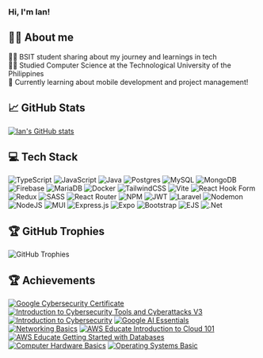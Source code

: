 ### Hi, I'm Ian!

## 🤷‍♂️ About me
👨‍💻 BSIT student sharing about my journey and learnings in tech  
👨‍🎓 Studied Computer Science at the Technological University of the Philippines  
💭 Currently learning about mobile development and project management!


## 📈 GitHub Stats
[![Ian's GitHub stats](https://github-readme-stats.vercel.app/api?username=ianTakumi&show_icons=true&theme=radical&hide_rank=false)](https://github.com/anuraghazra/github-readme-stats)

## 💻 Tech Stack
![TypeScript](https://img.shields.io/badge/typescript-%23007ACC.svg?style=for-the-badge&logo=typescript&logoColor=white)
![JavaScript](https://img.shields.io/badge/javascript-%23323330.svg?style=for-the-badge&logo=javascript&logoColor=%23F7DF1E)
![Java](https://img.shields.io/badge/java-%23ED8B00.svg?style=for-the-badge&logo=openjdk&logoColor=white)
![Postgres](https://img.shields.io/badge/postgres-%23316192.svg?style=for-the-badge&logo=postgresql&logoColor=white)
![MySQL](https://img.shields.io/badge/mysql-4479A1.svg?style=for-the-badge&logo=mysql&logoColor=white)
![MongoDB](https://img.shields.io/badge/MongoDB-%234ea94b.svg?style=for-the-badge&logo=mongodb&logoColor=white)
![Firebase](https://img.shields.io/badge/firebase-a08021?style=for-the-badge&logo=firebase&logoColor=ffcd34)
![MariaDB](https://img.shields.io/badge/MariaDB-003545?style=for-the-badge&logo=mariadb&logoColor=white)
![Docker](https://img.shields.io/badge/docker-%230db7ed.svg?style=for-the-badge&logo=docker&logoColor=white)
![TailwindCSS](https://img.shields.io/badge/tailwindcss-%2338B2AC.svg?style=for-the-badge&logo=tailwind-css&logoColor=white)
![Vite](https://img.shields.io/badge/vite-%23646CFF.svg?style=for-the-badge&logo=vite&logoColor=white)
![React Hook Form](https://img.shields.io/badge/React%20Hook%20Form-%23EC5990.svg?style=for-the-badge&logo=reacthookform&logoColor=white)
![Redux](https://img.shields.io/badge/redux-%23593d88.svg?style=for-the-badge&logo=redux&logoColor=white)
![SASS](https://img.shields.io/badge/SASS-hotpink.svg?style=for-the-badge&logo=SASS&logoColor=white)
![React Router](https://img.shields.io/badge/React_Router-CA4245?style=for-the-badge&logo=react-router&logoColor=white)
![NPM](https://img.shields.io/badge/NPM-%23CB3837.svg?style=for-the-badge&logo=npm&logoColor=white)
![JWT](https://img.shields.io/badge/JWT-black?style=for-the-badge&logo=JSON%20web%20tokens)
![Laravel](https://img.shields.io/badge/laravel-%23FF2D20.svg?style=for-the-badge&logo=laravel&logoColor=white)
![Nodemon](https://img.shields.io/badge/NODEMON-%23323330.svg?style=for-the-badge&logo=nodemon&logoColor=%BBDEAD)
![NodeJS](https://img.shields.io/badge/node.js-6DA55F?style=for-the-badge&logo=node.js&logoColor=white)
![MUI](https://img.shields.io/badge/MUI-%230081CB.svg?style=for-the-badge&logo=mui&logoColor=white)
![Express.js](https://img.shields.io/badge/express.js-%23404d59.svg?style=for-the-badge&logo=express&logoColor=%2361DAFB)
![Expo](https://img.shields.io/badge/expo-1C1E24?style=for-the-badge&logo=expo&logoColor=#D04A37)
![Bootstrap](https://img.shields.io/badge/bootstrap-%238511FA.svg?style=for-the-badge&logo=bootstrap&logoColor=white)
![EJS](https://img.shields.io/badge/ejs-%23B4CA65.svg?style=for-the-badge&logo=ejs&logoColor=black)
![.Net](https://img.shields.io/badge/.NET-5C2D91?style=for-the-badge&logo=.net&logoColor=white)

## 🏆 GitHub Trophies
![GitHub Trophies](https://github-profile-trophy.vercel.app/?username=ianTakumi&theme=radical&no-frame=false&no-bg=true&margin-w=4)

## 🏆 Achievements
[![Google Cybersecurity Certificate](https://github.com/user-attachments/assets/3a0cfc9c-7cba-4562-b07c-33616b438323)](https://www.credly.com/badges/11a7b49c-3e07-4d2d-8801-e25d03e83ce7/public_url)
[![Introduction to Cybersecurity Tools and Cyberattacks V3](https://github.com/user-attachments/assets/46344fef-4122-484f-9cca-35dc00c1ddd7)](https://www.credly.com/badges/3e3a17b8-febe-4388-ad06-ceb20ee56f24/public_url)
[![Introduction to Cybersecurity](https://github.com/user-attachments/assets/bec51608-a391-4311-8243-d0b42ca20f47)](https://www.credly.com/badges/d1aec1e5-6184-4d9b-beea-ca1bc2652f43/public_url)
[![Google AI Essentials](https://github.com/user-attachments/assets/473034e9-0af5-49a7-a950-734f4ebb0c34)](https://www.credly.com/badges/fa9573bb-f7c0-4462-b6b1-87dbaa500693/public_url)
[![Networking Basics](https://github.com/user-attachments/assets/3ba93ac1-d448-4432-85ec-e6b575a0902c)](https://www.credly.com/badges/154b7ee8-d48b-44f1-a4eb-e81995505088/public_url)
[![AWS Educate Introduction to Cloud 101](https://github.com/user-attachments/assets/372c5c4b-b3c7-4e9d-8efa-b295f19d469f)](https://www.credly.com/badges/f3d7d81b-4a39-4f78-83ef-01f97d1f0ccb/public_url)
[![AWS Educate Getting Started with Databases](https://github.com/user-attachments/assets/9e27385f-2720-45a0-8a57-67c4e6397a69)](https://www.credly.com/badges/62f83d77-2efa-4474-9619-9f52e2efbb03/public_url)
[![Computer Hardware Basics](https://github.com/user-attachments/assets/9dc65bde-6832-4b84-ad60-3f97db907439)](https://www.credly.com/badges/01d5bf1c-5544-417c-a333-068f5d43145d/public_url)
[![Operating Systems Basic](https://github.com/user-attachments/assets/3ff786b8-95b7-4ace-8369-25017129a8a2)](https://www.credly.com/badges/0246e8cd-f91f-4111-8a00-6c7abb46ef5c/public_url)

